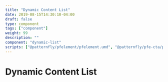 ```yaml
---
title: "Dynamic Content List"
date: 2019-08-15T14:30:10-04:00
draft: false
type: component
tags: ["component"]
weight: 99
description: ""
component: "dynamic-list"
scripts: ["@patternfly/pfelement/pfelement.umd", "@patternfly/pfe-cta/pfe-cta.umd","@patternfly/pfe-band/pfe-band.umd", "@patternfly/pfe-card/pfe-card.umd"]
---
```


# Dynamic Content List